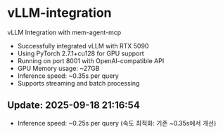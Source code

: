 # vLLM-integration

vLLM Integration with mem-agent-mcp
- Successfully integrated vLLM with RTX 5090
- Using PyTorch 2.7.1+cu128 for GPU support
- Running on port 8001 with OpenAI-compatible API
- GPU Memory usage: ~27GB
- Inference speed: ~0.35s per query
- Supports streaming and batch processing

## Update: 2025-09-18 21:16:54
- Inference speed: ~0.25s per query (속도 최적화: 기존 ~0.35s에서 개선)